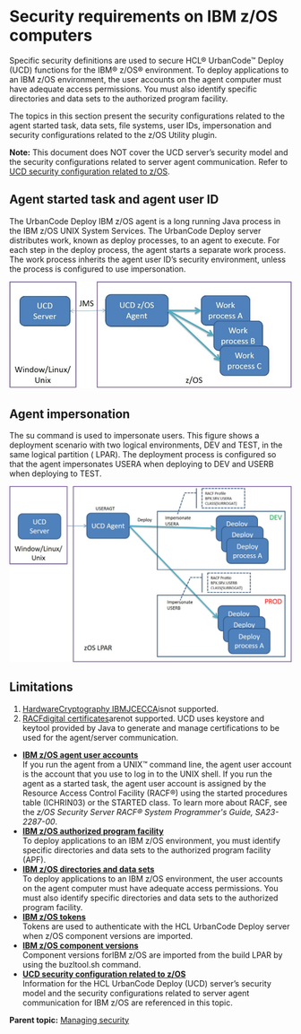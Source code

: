 # Security requirements on IBM z/OS computers

Specific security definitions are used to secure HCL® UrbanCode™ Deploy \(UCD\) functions for the IBM® z/OS® environment. To deploy applications to an IBM z/OS environment, the user accounts on the agent computer must have adequate access permissions. You must also identify specific directories and data sets to the authorized program facility.

The topics in this section present the security configurations related to the agent started task, data sets, file systems, user IDs, impersonation and security configurations related to the z/OS Utility plugin.

**Note:** This document does NOT cover the UCD server’s security model and the security configurations related to server agent communication. Refer to [UCD security configuration related to z/OS](security_zos_UCDrelated.md).

## Agent started task and agent user ID

The UrbanCode Deploy IBM z/OS agent is a long running Java process in the IBM z/OS UNIX System Services. The UrbanCode Deploy server distributes work, known as deploy processes, to an agent to execute. For each step in the deploy process, the agent starts a separate work process. The work process inherits the agent user ID’s security environment, unless the process is configured to use impersonation.

 ![z/OS Server Agent Architecture diagram](../images/zos_architecture.jpg "z/OS Server Agent Architecture") 

## Agent impersonation

The su command is used to impersonate users. This figure shows a deployment scenario with two logical environments, DEV and TEST, in the same logical partition \( LPAR\). The deployment process is configured so that the agent impersonates USERA when deploying to DEV and USERB when deploying to TEST.

 ![z/OS Impersonation diagram](../images/zos_impersonation.jpg "z/OS Impersonation") 

## Limitations

1.  [HardwareCryptography IBMJCECCA](http://www.ibm.com/systems/z/os/zos/tools/java/products/sdk71jcecca.html)isnot supported.
2.  [RACFdigital certificates](https://www.ibm.com/support/knowledgecenter/en/SSLTBW_2.3.0/com.ibm.zos.v2r3.icha700/digcert.htm)arenot supported. UCD uses keystore and keytool provided by Java to generate and manage certifications to be used for the agent/server communication.

-   **[IBM z/OS agent user accounts](../../com.ibm.udeploy.admin.doc/topics/security_zos_agent.md)**  
If you run the agent from a UNIX™ command line, the agent user account is the account that you use to log in to the UNIX shell. If you run the agent as a started task, the agent user account is assigned by the Resource Access Control Facility \(RACF®\) using the started procedures table \(ICHRIN03\) or the STARTED class. To learn more about RACF, see the *z/OS Security Server RACF® System Programmer's Guide, SA23-2287-00*.
-   **[IBM z/OS authorized program facility](../../com.ibm.udeploy.admin.doc/topics/security_zos_apf.md)**  
To deploy applications to an IBM z/OS environment, you must identify specific directories and data sets to the authorized program facility \(APF\).
-   **[IBM z/OS directories and data sets](../../com.ibm.udeploy.admin.doc/topics/security_zos_files.md)**  
To deploy applications to an IBM z/OS environment, the user accounts on the agent computer must have adequate access permissions. You must also identify specific directories and data sets to the authorized program facility.
-   **[IBM z/OS tokens](../../com.ibm.udeploy.admin.doc/topics/security_zos_tokens.md)**  
Tokens are used to authenticate with the HCL UrbanCode Deploy server when z/OS component versions are imported.
-   **[IBM z/OS component versions](../../com.ibm.udeploy.admin.doc/topics/security_zos_versions.md)**  
Component versions forIBM z/OS are imported from the build LPAR by using the buzltool.sh command.
-   **[UCD security configuration related to z/OS](../../com.ibm.udeploy.admin.doc/topics/security_zos_UCDrelated.md)**  
Information for the HCL UrbanCode Deploy \(UCD\) server’s security model and the security configurations related to server agent communication for IBM z/OS are referenced in this topic.

**Parent topic:** [Managing security](../../com.ibm.udeploy.admin.doc/topics/security_ch.md)

